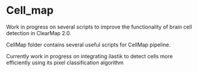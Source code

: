 # Cell_map
 
 Work in progress on several scripts to improve the functionality of brain cell detection in ClearMap 2.0.
 
 CellMap folder contains several useful scripts for CellMap pipeline.
 
 Currently work in progress on integrating ilastik to detect cells more efficiently using its pixel classification algorithm
